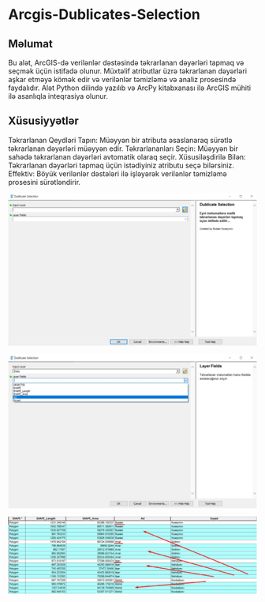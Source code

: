 # Arcgis-Dublicates-Selection

## Məlumat

Bu alət, ArcGIS-də verilənlər dəstəsində təkrarlanan dəyərləri tapmaq və seçmək üçün istifadə olunur. Müxtəlif atributlar üzrə təkrarlanan dəyərləri aşkar etməyə kömək edir və verilənlər təmizləmə və analiz prosesində faydalıdır. Alət Python dilində yazılıb və ArcPy kitabxanası ilə ArcGIS mühiti ilə asanlıqla inteqrasiya olunur.


## Xüsusiyyətlər

Təkrarlanan Qeydləri Tapın: Müəyyən bir atributa əsaslanaraq sürətlə təkrarlanan dəyərləri müəyyən edir.
Təkrarlananları Seçin: Müəyyən bir sahədə təkrarlanan dəyərləri avtomatik olaraq seçir.
Xüsusiləşdirilə Bilən: Təkrarlanan dəyərləri tapmaq üçün istədiyiniz atributu seçə bilərsiniz.
Effektiv: Böyük verilənlər dəstələri ilə işləyərək verilənlər təmizləmə prosesini sürətləndirir.



![Duplicate Selection Tool Example](images/Screenshot_2.jpg)


![Duplicate Selection Tool Example](images/Screenshot_3.jpg)



![Duplicate Selection Tool Example](images/Screenshot_1.jpg)
